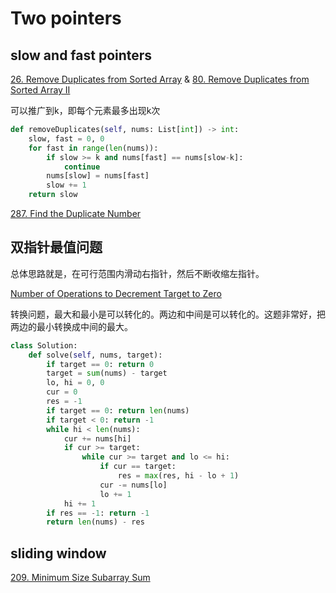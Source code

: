 # Two pointers


## slow and fast pointers

[26. Remove Duplicates from Sorted Array](https://leetcode.com/problems/remove-duplicates-from-sorted-array/) & [80. Remove Duplicates from Sorted Array II](https://leetcode.com/problems/remove-duplicates-from-sorted-array-ii/)

可以推广到k，即每个元素最多出现k次

```python
def removeDuplicates(self, nums: List[int]) -> int:
    slow, fast = 0, 0
    for fast in range(len(nums)):
        if slow >= k and nums[fast] == nums[slow-k]:
            continue
        nums[slow] = nums[fast]
        slow += 1
    return slow
```

[287. Find the Duplicate Number](https://leetcode.com/problems/find-the-duplicate-number/)



## 双指针最值问题

总体思路就是，在可行范围内滑动右指针，然后不断收缩左指针。

[Number of Operations to Decrement Target to Zero](https://binarysearch.com/problems/Number-of-Operations-to-Decrement-Target-to-Zero)

转换问题，最大和最小是可以转化的。两边和中间是可以转化的。这题非常好，把两边的最小转换成中间的最大。

```python
class Solution:
    def solve(self, nums, target):
        if target == 0: return 0
        target = sum(nums) - target
        lo, hi = 0, 0
        cur = 0
        res = -1
        if target == 0: return len(nums)
        if target < 0: return -1
        while hi < len(nums):
            cur += nums[hi]
            if cur >= target:
                while cur >= target and lo <= hi:
                    if cur == target:
                        res = max(res, hi - lo + 1)
                    cur -= nums[lo]
                    lo += 1
            hi += 1
        if res == -1: return -1
        return len(nums) - res
```

## sliding window

[209. Minimum Size Subarray Sum](https://leetcode.com/problems/minimum-size-subarray-sum/)

